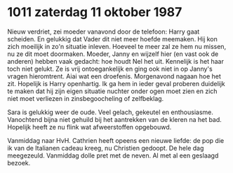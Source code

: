 # 1011 zaterdag 11 oktober 1987
Nieuw verdriet, zei moeder vanavond door de telefoon: Harry gaat scheiden. En gelukkig dat Vader dit niet meer hoefde meemaken. Hij kon zich moeilijk in zo'n situatie inleven. Hoeveel te meer zal ze hem nu missen, nu ze dit moet doormaken. Moeder, Janny en wijzelf hier (en vast ook de anderen) hebben vaak gedacht: hoe houdt Nel het uit. Kennelijk is het haar toch niet gelukt. Ze is vrij ontoegankelijk en ging ook niet in op Janny's vragen hieromtrent. Aiai wat een droefenis. Morgenavond nagaan hoe het zit. Hopelijk is Harry openhartig. Ik ga hem in ieder geval proberen duidelijk te maken dat hij zijn eigen situatie nuchter onder ogen moet zien en zich niet moet verliezen in zinsbegoocheling of zelfbeklag.
  
Sara is gelukkig weer de oude. Veel gelach, gekeutel en enthousiasme. Vanochtend bijna niet gehuild bij het aantrekken van de kleren na het bad. Hopelijk heeft ze nu flink wat afweerstoffen opgebouwd.
  
Vanmiddag naar HvH. Cathrien heeft opeens een nieuwe liefde: de pop die ik van de Italianen cadeau kreeg, nu Christien gedoopt. De hele dag meegezeuld. Vanmiddag dolle pret met de neven. Al met al een geslaagd bezoek. 